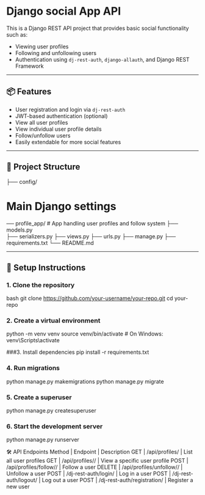# Django social App API

This is a Django REST API project that provides basic social functionality such as:
- Viewing user profiles
- Following and unfollowing users
- Authentication using `dj-rest-auth`, `django-allauth`, and Django REST Framework

---

## 📦 Features

- User registration and login via `dj-rest-auth`
- JWT-based authentication (optional)
- View all user profiles
- View individual user profile details
- Follow/unfollow users
- Easily extendable for more social features

---

## 📂 Project Structure
├── config/ 
# Main Django settings 
── profile_app/ # App handling user profiles and follow system 
├── models.py  
├── serializers.py 
├── views.py 
├── urls.py 
├── manage.py 
├── requirements.txt 
└── README.md


---

## 🔧 Setup Instructions

### 1. Clone the repository
  bash
  git clone https://github.com/your-username/your-repo.git
  cd your-repo

### 2. Create a virtual environment
  python -m venv venv
  source venv/bin/activate   # On Windows: venv\Scripts\activate

###3. Install dependencies
  pip install -r requirements.txt

### 4. Run migrations
   python manage.py makemigrations
   python manage.py migrate

### 5.  Create a superuser
  python manage.py createsuperuser

### 6. Start the development server
python manage.py runserver

🛠️ API Endpoints
Method | Endpoint | Description
GET | /api/profiles/ | List all user profiles
GET | /api/profiles/<id>/ | View a specific user profile
POST | /api/profiles/follow/<id>/ | Follow a user
DELETE | /api/profiles/unfollow/<id>/ | Unfollow a user
POST | /dj-rest-auth/login/ | Log in a user
POST | /dj-rest-auth/logout/ | Log out a user
POST | /dj-rest-auth/registration/ | Register a new user


